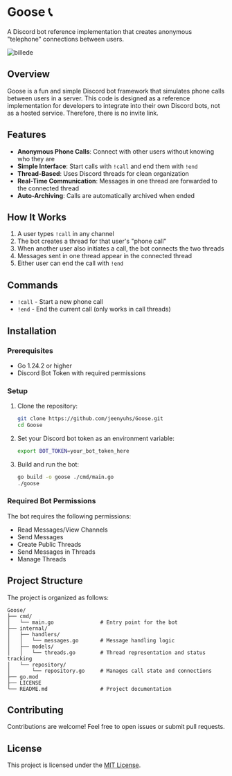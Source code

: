 # Goose 📞

A Discord bot reference implementation that creates anonymous "telephone" connections between users.

![billede](https://github.com/user-attachments/assets/660ec8d8-c661-41d1-b1f8-864dcc95ccd8)


## Overview

Goose is a fun and simple Discord bot framework that simulates phone calls between users in a server. This code is designed as a reference implementation for developers to integrate into their own Discord bots, not as a hosted service. Therefore, there is no invite link.

## Features

- **Anonymous Phone Calls**: Connect with other users without knowing who they are
- **Simple Interface**: Start calls with `!call` and end them with `!end`
- **Thread-Based**: Uses Discord threads for clean organization
- **Real-Time Communication**: Messages in one thread are forwarded to the connected thread
- **Auto-Archiving**: Calls are automatically archived when ended

## How It Works

1. A user types `!call` in any channel
2. The bot creates a thread for that user's "phone call"
3. When another user also initiates a call, the bot connects the two threads
4. Messages sent in one thread appear in the connected thread
5. Either user can end the call with `!end`

## Commands

- `!call` - Start a new phone call
- `!end` - End the current call (only works in call threads)

## Installation

### Prerequisites

- Go 1.24.2 or higher
- Discord Bot Token with required permissions

### Setup

1. Clone the repository:
   ```bash
   git clone https://github.com/jeenyuhs/Goose.git
   cd Goose
   ```

2. Set your Discord bot token as an environment variable:
   ```bash
   export BOT_TOKEN=your_bot_token_here
   ```

3. Build and run the bot:
   ```bash
   go build -o goose ./cmd/main.go
   ./goose
   ```

### Required Bot Permissions

The bot requires the following permissions:
- Read Messages/View Channels
- Send Messages
- Create Public Threads
- Send Messages in Threads
- Manage Threads

## Project Structure

The project is organized as follows:

```
Goose/
├── cmd/
│   └── main.go               # Entry point for the bot
├── internal/
│   ├── handlers/
│   │   └── messages.go       # Message handling logic
│   ├── models/
│   │   └── threads.go        # Thread representation and status tracking
│   └── repository/
│       └── repository.go     # Manages call state and connections
├── go.mod                    
├── LICENSE                   
└── README.md                 # Project documentation
```

## Contributing

Contributions are welcome! Feel free to open issues or submit pull requests.

## License

This project is licensed under the [MIT License](LICENSE).
